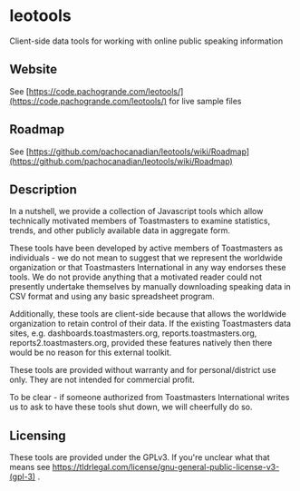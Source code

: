 # leotools
Client-side data tools for working with online public speaking information

## Website

See [https://code.pachogrande.com/leotools/](https://code.pachogrande.com/leotools/) for live sample files

## Roadmap

See [https://github.com/pachocanadian/leotools/wiki/Roadmap](https://github.com/pachocanadian/leotools/wiki/Roadmap)

## Description
In a nutshell, we provide a collection of Javascript tools which allow technically motivated members of Toastmasters to examine statistics, 
trends, and other publicly available data in aggregate form. 

These tools have been developed by active members of Toastmasters as individuals - we do not mean to suggest that we represent the worldwide organization
or that Toastmasters International in any way endorses these tools. We do not provide anything that a motivated reader could not presently undertake themselves
by manually downloading speaking data in CSV format and using any basic spreadsheet program.

Additionally, these tools are client-side because that allows the worldwide organization to retain control of their data. If the existing Toastmasters data sites,
e.g. dashboards.toastmasters.org, reports.toastmasters.org, reports2.toastmasters.org, provided these features natively then there would be no reason for this
external toolkit.

These tools are provided without warranty and for personal/district use only. They are not intended for commercial profit. 

To be clear - if someone authorized from Toastmasters International writes us to ask to have these tools shut down, we will cheerfully do so.

## Licensing

These tools are provided under the GPLv3. If you're unclear what that means see https://tldrlegal.com/license/gnu-general-public-license-v3-(gpl-3) .
